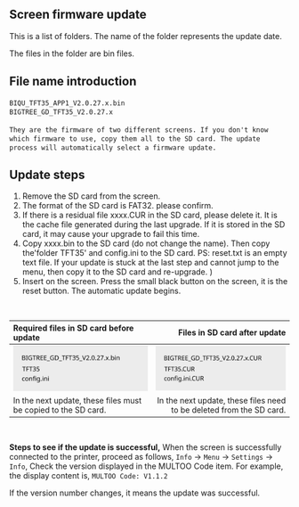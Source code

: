 ## Screen firmware update

This is a list of folders. The name of the folder represents the update date.

The files in the folder are bin files. 

## File name introduction

```
BIQU_TFT35_APP1_V2.0.27.x.bin
BIGTREE_GD_TFT35_V2.0.27.x

They are the firmware of two different screens. If you don't know which firmware to use, copy them all to the SD card. The update process will automatically select a firmware update.
```


## Update steps

1. Remove the SD card from the screen.
2. The format of the SD card is FAT32. please confirm.
3. If there is a residual file xxxx.CUR in the SD card, please delete it. It is the cache file generated during the last upgrade. If it is stored in the SD card, it may cause your upgrade to fail this time.
4. Copy xxxx.bin to the SD card (do not change the name). Then copy the'folder TFT35' and config.ini to the SD card.
PS: reset.txt is an empty text file. If your update is stuck at the last step and cannot jump to the menu, then copy it to the SD card and re-upgrade. )
5. Insert on the screen. Press the small black button on the screen, it is the reset button.
The automatic update begins.

&nbsp;






| Required files in SD card before update | Files in SD card after update |
| :--- | ---: |
| <img src="imgs/before.svg" /> | <img src="imgs/after.svg" /> |
|  In the next update, these files must be copied to the SD card. |In the next update, these files need to be deleted from the SD card.|

&nbsp;

**Steps to see if the update is successful,**
When the screen is successfully connected to the printer, proceed as follows,
`Info` -> `Menu` -> `Settings` -> `Info`,
Check the version displayed in the MULTOO Code item. For example, the display content is,
`MULTOO Code: V1.1.2`

If the version number changes, it means the update was successful.